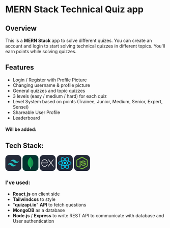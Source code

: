 # MERN Stack Technical Quiz app

## Overview
This is a **MERN Stack** app to solve different quizes. You can create an account and login to start solving technical quizzes in different topics. You'll earn points while solving quizzes.

## Features
- Login / Register with Profile Picture
- Changing username & profile picture
- General quizzes and topic quizzes
- 3 levels (easy / medium / hard) for each quiz
- Level System based on points (Trainee, Junior, Medium, Senior, Expert, Sensei)
- Shareable User Profile
- Leaderboard

#### Will be added:

## Tech Stack:
<img src="https://github.com/tandpfun/skill-icons/blob/main/icons/TailwindCSS-Dark.svg" height="50" width="50" /> <img src="https://github.com/tandpfun/skill-icons/blob/main/icons/MongoDB.svg" height="50" width="50" /> <img src="https://github.com/tandpfun/skill-icons/blob/main/icons/ExpressJS-Dark.svg" height="50" width="50" /> <img src="https://github.com/tandpfun/skill-icons/blob/main/icons/React-Dark.svg" height="50" width="50" /> <img src="https://github.com/tandpfun/skill-icons/blob/main/icons/NodeJS-Dark.svg" height="50" width="50" />

### I've used:
- **React.js** on client side
- **Tailwindcss** to style
- "**quizapi.io**" **API** to fetch questions 
- **MongoDB** as a database
- **Node.js** / **Express** to write REST API to communicate with database and User authentication 
